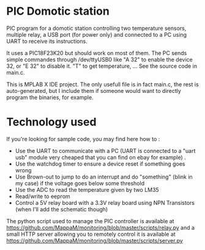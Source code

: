 PIC Domotic station
==========

PIC program for a domotic station controlling two temperature sensors, multiple relay, a USB port (for power only) and connected to a PC using UART to receive its instructions.

It uses a PIC18F23K20 but should work on most of them. The PC sends simple commandes through /dev/ttyUSB0 like "A 32" to enable the device 32, or "E 32" to disable it. "T" to get temperature, ... See the source code in main.c.

This is MPLAB X IDE project. The only usefull file is in fact main.c, the rest is auto-generated, but I include them if someone would want to directly program the binaries, for example.

Technology used
===========
If you're looking for sample code, you may find here how to :
- Use the UART to communicate with a PC (UART is connected to a "uart usb" module very cheaped that you can find on ebay for example) .
- Use the watchdog timer to ensure a device reset if something goes wrong
- Use Brown-out to jump to do an interrupt and do "something" (blink in my case) if the voltage goes below some threshold
- Use the ADC to read the temperature given by two LM35
- Read/write to eeprom
- Control a 5V relay board with a 3.3V relay board using NPN Transistors (when I'll add the schematic though) 

The python script used to manage the PIC controller is available at https://github.com/MappaM/monitoring/blob/master/scripts/relay.py and a small HTTP server allowing you to remotely control it is available at https://github.com/MappaM/monitoring/blob/master/scripts/server.py
